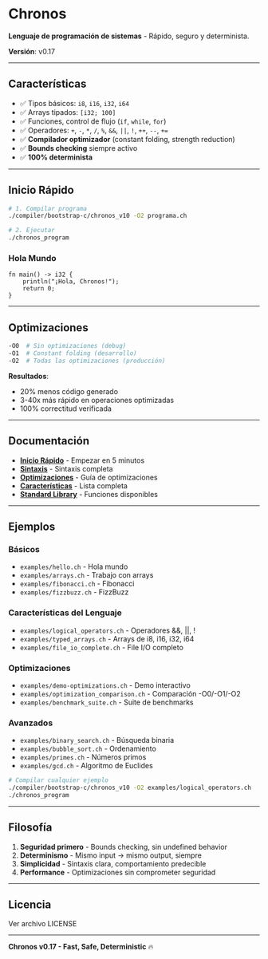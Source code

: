 # Chronos

**Lenguaje de programación de sistemas** - Rápido, seguro y determinista.

**Versión**: v0.17

---

## Características

- ✅ Tipos básicos: `i8`, `i16`, `i32`, `i64`
- ✅ Arrays tipados: `[i32; 100]`
- ✅ Funciones, control de flujo (`if`, `while`, `for`)
- ✅ Operadores: `+`, `-`, `*`, `/`, `%`, `&&`, `||`, `!`, `++`, `--`, `+=`
- ✅ **Compilador optimizador** (constant folding, strength reduction)
- ✅ **Bounds checking** siempre activo
- ✅ **100% determinista**

---

## Inicio Rápido

```bash
# 1. Compilar programa
./compiler/bootstrap-c/chronos_v10 -O2 programa.ch

# 2. Ejecutar
./chronos_program
```

### Hola Mundo

```chronos
fn main() -> i32 {
    println("¡Hola, Chronos!");
    return 0;
}
```

---

## Optimizaciones

```bash
-O0  # Sin optimizaciones (debug)
-O1  # Constant folding (desarrollo)
-O2  # Todas las optimizaciones (producción)
```

**Resultados**:
- 20% menos código generado
- 3-40x más rápido en operaciones optimizadas
- 100% correctitud verificada

---

## Documentación

- **[Inicio Rápido](QUICKSTART.md)** - Empezar en 5 minutos
- **[Sintaxis](docs/syntax.md)** - Sintaxis completa
- **[Optimizaciones](docs/optimizations.md)** - Guía de optimizaciones
- **[Características](docs/features.md)** - Lista completa
- **[Standard Library](docs/stdlib.md)** - Funciones disponibles

---

## Ejemplos

### Básicos
- `examples/hello.ch` - Hola mundo
- `examples/arrays.ch` - Trabajo con arrays
- `examples/fibonacci.ch` - Fibonacci
- `examples/fizzbuzz.ch` - FizzBuzz

### Características del Lenguaje
- `examples/logical_operators.ch` - Operadores &&, ||, !
- `examples/typed_arrays.ch` - Arrays de i8, i16, i32, i64
- `examples/file_io_complete.ch` - File I/O completo

### Optimizaciones
- `examples/demo-optimizations.ch` - Demo interactivo
- `examples/optimization_comparison.ch` - Comparación -O0/-O1/-O2
- `examples/benchmark_suite.ch` - Suite de benchmarks

### Avanzados
- `examples/binary_search.ch` - Búsqueda binaria
- `examples/bubble_sort.ch` - Ordenamiento
- `examples/primes.ch` - Números primos
- `examples/gcd.ch` - Algoritmo de Euclides

```bash
# Compilar cualquier ejemplo
./compiler/bootstrap-c/chronos_v10 -O2 examples/logical_operators.ch
./chronos_program
```

---

## Filosofía

1. **Seguridad primero** - Bounds checking, sin undefined behavior
2. **Determinismo** - Mismo input → mismo output, siempre
3. **Simplicidad** - Sintaxis clara, comportamiento predecible
4. **Performance** - Optimizaciones sin comprometer seguridad

---

## Licencia

Ver archivo LICENSE

---

**Chronos v0.17 - Fast, Safe, Deterministic** 🔥
